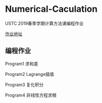 # Numerical-Caculation
USTC 2019春季学期计算方法课编程作业

[作业地址](<http://staff.ustc.edu.cn/~chenxjin/courses/cm/2019/labs.htm>)

## 编程作业 

Program1 求和差

Program2 Lagrange插值

Program3 复化积分

Program4 非线性方程求根